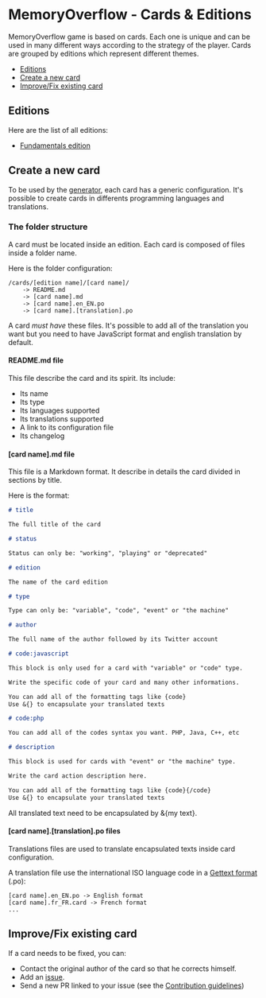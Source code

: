 # MemoryOverflow - Cards & Editions

MemoryOverflow game is based on cards. Each one is unique and can be used in many different ways according to the strategy of the player.
Cards are grouped by editions which represent different themes.

 - [Editions](#editions)
 - [Create a new card](#create)
 - [Improve/Fix existing card](#fix)

## <a name="editions"></a> Editions

Here are the list of all editions:
* [Fundamentals edition](https://github.com/CodeCorico/MemoryOverflow/blob/master/cards/fundamentals/)

## <a name="create"></a> Create a new card

To be used by the [generator](https://github.com/CodeCorico/MemoryOverflow/blob/master/generator/), each card has a generic configuration.
It's possible to create cards in differents programming languages and translations.

### The folder structure

A card must be located inside an edition. Each card is composed of files inside a folder name.

Here is the folder configuration:
```
/cards/[edition name]/[card name]/
    -> README.md
    -> [card name].md
    -> [card name].en_EN.po
    -> [card name].[translation].po
```

A card *must have* these files. It's possible to add all of the translation you want but you need to have JavaScript format and english translation by default.

#### README.md file

This file describe the card and its spirit.
Its include:
* Its name
* Its type
* Its languages supported
* Its translations supported
* A link to its configuration file
* Its changelog

#### [card name].md file

This file is a Markdown format. It describe in details the card divided in sections by title.

Here is the format:
```markdown
# title

The full title of the card

# status

Status can only be: "working", "playing" or "deprecated"

# edition

The name of the card edition

# type

Type can only be: "variable", "code", "event" or "the machine"

# author

The full name of the author followed by its Twitter account

# code:javascript

This block is only used for a card with "variable" or "code" type.

Write the specific code of your card and many other informations.

You can add all of the formatting tags like {code}
Use &{} to encapsulate your translated texts

# code:php

You can add all of the codes syntax you want. PHP, Java, C++, etc

# description

This block is used for cards with "event" or "the machine" type.

Write the card action description here.

You can add all of the formatting tags like {code}{/code}
Use &{} to encapsulate your translated texts

```

All translated text need to be encapsulated by &{my text}.

#### [card name].[translation].po files

Translations files are used to translate encapsulated texts inside card configuration.

A translation file use the international ISO language code in a [Gettext format](http://www.gnu.org/software/gettext) (.po):
```
[card name].en_EN.po -> English format
[card name].fr_FR.card -> French format
...
```

## <a name="fix"></a> Improve/Fix existing card

If a card needs to be fixed, you can:
* Contact the original author of the card so that he corrects himself.
* Add an [issue](https://github.com/CodeCorico/MemoryOverflow/issues).
* Send a new PR linked to your issue (see the [Contribution guidelines](https://github.com/CodeCorico/MemoryOverflow/blob/master/CONTRIBUTING.md))